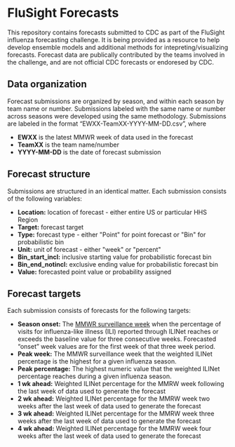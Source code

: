 # FluSight Forecasts
This repository contains forecasts submitted to CDC as part of the FluSight influenza forecasting challenge. It is being provided as a resource to help develop ensemble models and additional methods for intepreting/visualizing forecasts. Forecast data are publically contributed by the teams involved in the challenge, and are not official CDC forecasts or endoresed by CDC. 

## Data organization
Forecast submissions are organized by season, and within each season by team name or number. Submissions labeled with the same name or number across seasons were developed using the same methodology. Submissions are labeled in the format “EWXX-TeamXX-YYYY-MM-DD.csv”, where
* **EWXX** is the latest MMWR week of data used in the forecast
* **TeamXX** is the team name/number
* **YYYY-MM-DD** is the date of forecast submission

## Forecast structure
Submissions are structured in an identical matter. Each submission consists of the following variables:
* **Location:** location of forecast - either entire US or particular HHS Region
* **Target:** forecast target
* **Type:** forecast type - either "Point" for point forecast or "Bin" for probabilistic bin
* **Unit:** unit of forecast - either "week" or "percent"
* **Bin_start_incl:** inclusive starting value for probabilistic forecast bin
* **Bin_end_notincl:** exclusive ending value for probabilistic forecast bin
* **Value:** forecasted point value or probability assigned 

## Forecast targets
Each submission consists of forecasts for the following targets:
* **Season onset:** The [MMWR surveillance week](http://wwwn.cdc.gov/nndss/script/downloads.aspx) when the percentage of visits for influenza-like illness (ILI) reported through ILINet reaches or exceeds the baseline value for three consecutive weeks. Forecasted “onset” week values are for the first week of that three week period.
* **Peak week:** The MMWR surveillance week that the weighted ILINet percentage is the highest for a given influenza season. 
* **Peak percentage:** The highest numeric value that the weighted ILINet percentage reaches during a given influenza season.
* **1 wk ahead:** Weighted ILINet percentage for the MMRW week following the last week of data used to generate the forecast
* **2 wk ahead:** Weighted ILINet percentage for the MMRW week two weeks after the last week of data used to generate the forecast
* **3 wk ahead:** Weighted ILINet percentage for the MMRW week three weeks after the last week of data used to generate the forecast
* **4 wk ahead:** Weighted ILINet percentage for the MMRW week four weeks after the last week of data used to generate the forecast
